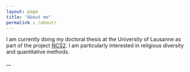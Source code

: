 ```yaml
--- 
layout: page
title: "About me"
permalink : /about/
---
```


I am currently doing my doctoral thesis at the University of Lausanne as part of the project [NCS2](https://wp.unil.ch/ncs2/). 
I am particularly interested in religious diversity and quantitative methods.

__
